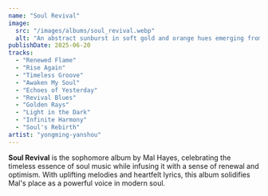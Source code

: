 ```yaml
---
name: "Soul Revival"
image:
  src: "/images/albums/soul_revival.webp"
  alt: "An abstract sunburst in soft gold and orange hues emerging from a record player, symbolizing rebirth and timeless music."
publishDate: 2025-06-20
tracks:
  - "Renewed Flame"
  - "Rise Again"
  - "Timeless Groove"
  - "Awaken My Soul"
  - "Echoes of Yesterday"
  - "Revival Blues"
  - "Golden Rays"
  - "Light in the Dark"
  - "Infinite Harmony"
  - "Soul's Rebirth"
artist: "yongming-yanshou"
---
```


**Soul Revival** is the sophomore album by Mal Hayes, celebrating the timeless essence of soul music while infusing it with a sense of renewal and optimism. With uplifting melodies and heartfelt lyrics, this album solidifies Mal's place as a powerful voice in modern soul.
